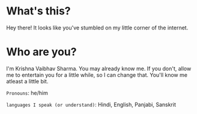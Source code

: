 # What's this?
Hey there! It looks like you've stumbled on my little corner of the internet. 

# Who are you?
I'm Krishna Vaibhav Sharma. You may already know me. If you don't, allow me to entertain you for a little while, so I can change 
that. You'll know me atleast a little bit. 

`Pronouns`: he/him

`languages I speak (or understand)`: Hindi, English, Panjabi, Sanskrit

